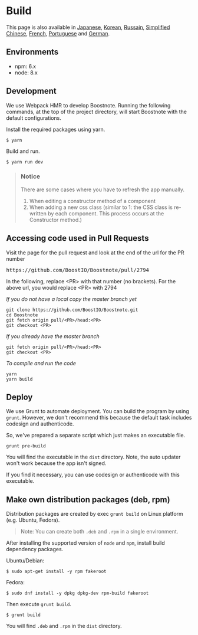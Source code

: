 # Build

This page is also available in [Japanese](https://github.com/BoostIO/Boostnote/blob/master/docs/jp/build.md), [Korean](https://github.com/BoostIO/Boostnote/blob/master/docs/ko/build.md), [Russain](https://github.com/BoostIO/Boostnote/blob/master/docs/ru/build.md), [Simplified Chinese](https://github.com/BoostIO/Boostnote/blob/master/docs/zh_CN/build.md), [French](https://github.com/BoostIO/Boostnote/blob/master/docs/fr/build.md), [Portuguese](https://github.com/BoostIO/Boostnote/blob/master/docs/pt_BR/build.md) and [German](https://github.com/BoostIO/Boostnote/blob/master/docs/de/build.md).

## Environments

- npm: 6.x
- node: 8.x

## Development

We use Webpack HMR to develop Boostnote.
Running the following commands, at the top of the project directory, will start Boostnote with the default configurations.

Install the required packages using yarn.

```
$ yarn
```

Build and run.

```
$ yarn run dev
```

> ### Notice
>
> There are some cases where you have to refresh the app manually.
>
> 1. When editing a constructor method of a component
> 2. When adding a new css class (similar to 1: the CSS class is re-written by each component. This process occurs at the Constructor method.)

## Accessing code used in Pull Requests
Visit the page for the pull request and look at the end of the url for the PR number
<pre>
https://github.com/BoostIO/Boostnote/pull/2794
</pre>
In the following, replace \<PR> with that number (no brackets).
For the above url, you would replace \<PR> with 2794

_If you do not have a local copy the master branch yet_
```
git clone https://github.com/BoostIO/Boostnote.git
cd Boostnote
git fetch origin pull/<PR>/head:<PR>
git checkout <PR>
```

_If you already have the master branch_
```
git fetch origin pull/<PR>/head:<PR>
git checkout <PR>
```

_To compile and run the code_
```
yarn
yarn build
```

## Deploy

We use Grunt to automate deployment.
You can build the program by using `grunt`. However, we don't recommend this because the default task includes codesign and authenticode.

So, we've prepared a separate script which just makes an executable file.

```
grunt pre-build
```

You will find the executable in the `dist` directory. Note, the auto updater won't work because the app isn't signed.

If you find it necessary, you can use codesign or authenticode with this executable.

## Make own distribution packages (deb, rpm)

Distribution packages are created by exec `grunt build` on Linux platform (e.g. Ubuntu, Fedora).

> Note: You can create both `.deb` and `.rpm` in a single environment.

After installing the supported version of `node` and `npm`, install build dependency packages.

Ubuntu/Debian:

```
$ sudo apt-get install -y rpm fakeroot
```

Fedora:

```
$ sudo dnf install -y dpkg dpkg-dev rpm-build fakeroot
```

Then execute `grunt build`.

```
$ grunt build
```

You will find `.deb` and `.rpm` in the `dist` directory.

